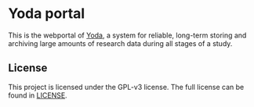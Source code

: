 # Yoda portal

This is the webportal of [Yoda](https://github.com/UtrechtUniversity/yoda), a system for reliable, long-term storing and archiving large amounts of research data during all stages of a study.

## License
This project is licensed under the GPL-v3 license.
The full license can be found in [LICENSE](LICENSE).
